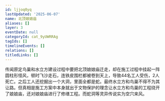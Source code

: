 ```yaml
---
id: ljjoq0yq
lastUpdated: '2025-06-07'
name: 北顶娘娘庙
aliases: []
layer: 3
eventDate: null
categoryId: cat_9yUWRRAg
tagIds: []
timelineEvents: []
relations: []
titledLinks: []
---
```

传闻原定鸟巢和水立方建设过程中要把北顶娘娘庙迁走，却在施工过程中挂起一阵圆柱形怪风，顿时飞沙走石，连铁皮围栏都被卷到天上，导致44名工人受伤，2人死亡。之后工人还挖掘出一个大洞，里面全都是蛇。最终水立方和鸟巢不得不为其让路。但真相是施工方案中本身就出于文物保护的理念让水立方和鸟巢的工程绕开了娘娘庙，还对娘娘庙进行了修缮工程。而蛇洞等灵异传说实为空穴来风。
